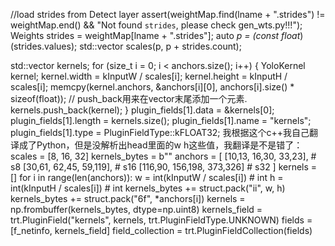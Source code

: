   //load strides from Detect layer
  assert(weightMap.find(lname + ".strides") != weightMap.end() && "Not found `strides`, please check gen_wts.py!!!");
  Weights strides = weightMap[lname + ".strides"];
  auto *p = (const float*)(strides.values);
  std::vector<int> scales(p, p + strides.count);

  std::vector<YoloKernel> kernels;
  for (size_t i = 0; i < anchors.size(); i++) {
    YoloKernel kernel;
    kernel.width = kInputW / scales[i];
    kernel.height = kInputH / scales[i];
    memcpy(kernel.anchors, &anchors[i][0], anchors[i].size() * sizeof(float));
    // push_back用来在vector末尾添加一个元素.
    kernels.push_back(kernel);
  }
  plugin_fields[1].data = &kernels[0];
  plugin_fields[1].length = kernels.size();
  plugin_fields[1].name = "kernels";
  plugin_fields[1].type = PluginFieldType::kFLOAT32;
  我根据这个c++我自己翻译成了Python，但是没解析出head里面的w h这些值，我翻译是不是错了：
    scales = [8, 16, 32]
    kernels_bytes = b""
    anchors = [
        [10,13, 16,30, 33,23],       # s8
        [30,61, 62,45, 59,119],      # s16
        [116,90, 156,198, 373,326]   # s32
    ]
    kernels = []
    for i in range(len(anchors)):
        w = int(kInputW / scales[i])   # int
        h = int(kInputH / scales[i])   # int
        kernels_bytes += struct.pack("ii", w, h)
        kernels_bytes += struct.pack("6f", *anchors[i])
    kernels = np.frombuffer(kernels_bytes, dtype=np.uint8)
    kernels_field = trt.PluginField("kernels", kernels, trt.PluginFieldType.UNKNOWN)
    fields = [f_netinfo, kernels_field]
    field_collection = trt.PluginFieldCollection(fields)

    
